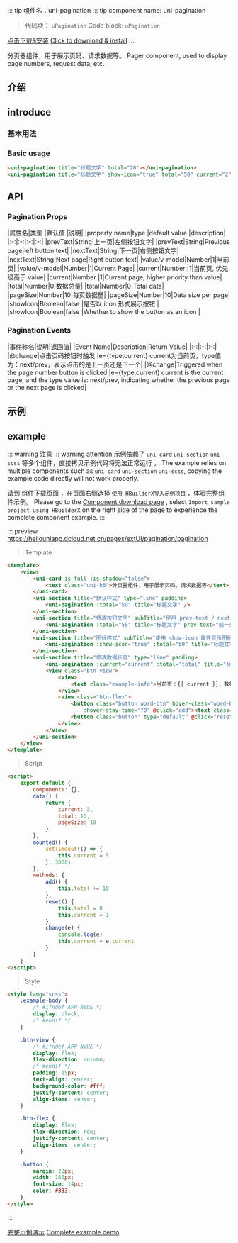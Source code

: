 
::: tip 组件名：uni-pagination
::: tip component name: uni-pagination
> 代码块： `uPagination`
> Code block: `uPagination`

[点击下载&安装](https://ext.dcloud.net.cn/plugin?name=uni-pagination)
[Click to download & install](https://ext.dcloud.net.cn/plugin?name=uni-pagination)
:::

分页器组件，用于展示页码、请求数据等。
Pager component, used to display page numbers, request data, etc.


## 介绍
## introduce

### 基本用法
### Basic usage

```html
<uni-pagination title="标题文字" total="20"></uni-pagination>
<uni-pagination title="标题文字" show-icon="true" total="50" current="2"></uni-pagination>
```

## API

### Pagination Props

|属性名|类型	|默认值	|说明|
|property name|type |default value |description|
|:-:|:-:|:-:|:-:|
|prevText|String|上一页|左侧按钮文字|
|prevText|String|Previous page|left button text|
|nextText|String|下一页|右侧按钮文字|
|nextText|String|Next page|Right button text|
|value/v-model|Number|1|当前页|
|value/v-model|Number|1|Current Page|
|current|Number	|1|当前页, 优先级高于 value|
|current|Number |1|Current page, higher priority than value|
|total|Number|0|数据总量|
|total|Number|0|Total data|
|pageSize|Number|10|每页数据量|
|pageSize|Number|10|Data size per page|
|showIcon|Boolean|false	|是否以 icon 形式展示按钮	|
|showIcon|Boolean|false |Whether to show the button as an icon |


### Pagination Events

|事件称名|说明|返回值|
|Event Name|Description|Return Value|
|:-:|:-:|:-:|
|@change|点击页码按钮时触发	|e={type,current} current为当前页，type值为：next/prev，表示点击的是上一页还是下一个|
|@change|Triggered when the page number button is clicked |e={type,current} current is the current page, and the type value is: next/prev, indicating whether the previous page or the next page is clicked|


## 示例
## example
::: warning 注意
::: warning attention
示例依赖了 `uni-card` `uni-section` `uni-scss` 等多个组件，直接拷贝示例代码将无法正常运行 。
The example relies on multiple components such as `uni-card` `uni-section` `uni-scss`, copying the example code directly will not work properly.

请到 [组件下载页面](https://ext.dcloud.net.cn/plugin?name=uni-pagination) ，在页面右侧选择 `使用 HBuilderX导入示例项目` ，体验完整组件示例。
Please go to the [Component download page](https://ext.dcloud.net.cn/plugin?name=uni-pagination) , select `Import sample project using HBuilderX` on the right side of the page to experience the complete component example.
:::

::: preview https://hellouniapp.dcloud.net.cn/pages/extUI/pagination/pagination
> Template
``` html
<template>
	<view>
		<uni-card is-full :is-shadow="false">
			<text class="uni-h6">分页器组件，用于展示页码、请求数据等</text>
		</uni-card>
		<uni-section title="默认样式" type="line" padding>
			<uni-pagination :total="50" title="标题文字" />
		</uni-section>
		<uni-section title="修改按钮文字" subTitle="使用 prev-text / next-text 属性修改按钮文字" type="line" padding>
			<uni-pagination :total="50" title="标题文字" prev-text="前一页" next-text="后一页" />
		</uni-section>
		<uni-section title="图标样式" subTitle="使用 show-icon 属性显示图标按钮" type="line" padding>
			<uni-pagination :show-icon="true" :total="50" title="标题文字" />
		</uni-section>
		<uni-section title="修改数据长度" type="line" padding>
			<uni-pagination :current="current" :total="total" title="标题文字" :show-icon="true" @change="change" />
			<view class="btn-view">
				<view>
					<text class="example-info">当前页：{{ current }}，数据总量：{{ total }}条，每页数据：{{ pageSize }}</text>
				</view>
				<view class="btn-flex">
					<button class="button word-btn" hover-class="word-btn--hover" :hover-start-time="20"
						:hover-stay-time="70" @click="add"><text class="word-btn-white">增加10条数据</text></button>
					<button class="button" type="default" @click="reset">重置数据</button>
				</view>
			</view>
		</uni-section>
	</view>
</template>
```
> Script
```html
<script>
	export default {
		components: {},
		data() {
			return {
				current: 3,
				total: 10,
				pageSize: 10
			}
		},
		mounted() {
			setTimeout(() => {
				this.current = 5
			}, 3000)
		},
		methods: {
			add() {
				this.total += 10
			},
			reset() {
				this.total = 0
				this.current = 1
			},
			change(e) {
				console.log(e)
				this.current = e.current
			}
		}
	}
</script>
```
> Style
```html
<style lang="scss">
	.example-body {
		/* #ifndef APP-NVUE */
		display: block;
		/* #endif */
	}

	.btn-view {
		/* #ifndef APP-NVUE */
		display: flex;
		flex-direction: column;
		/* #endif */
		padding: 15px;
		text-align: center;
		background-color: #fff;
		justify-content: center;
		align-items: center;
	}

	.btn-flex {
		display: flex;
		flex-direction: row;
		justify-content: center;
		align-items: center;
	}

	.button {
		margin: 20px;
		width: 150px;
		font-size: 14px;
		color: #333;
	}
</style>

```
:::

[完整示例演示](https://hellouniapp.dcloud.net.cn/pages/extUI/pagination/pagination)
[Complete example demo](https://hellouniapp.dcloud.net.cn/pages/extUI/pagination/pagination)